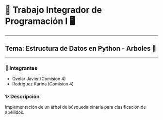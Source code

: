 # 🚀 Trabajo Integrador de Programación I 🖥️

---

## Tema: Estructura de Datos en Python - Arboles 🌳

---

### 👥 Integrantes

- Ovelar Javier (Comision 4)
- Rodriguez Karina (Comision 4)

### ✨ Descripción

Implementación de un árbol de búsqueda binaria para clasificación de apellidos.